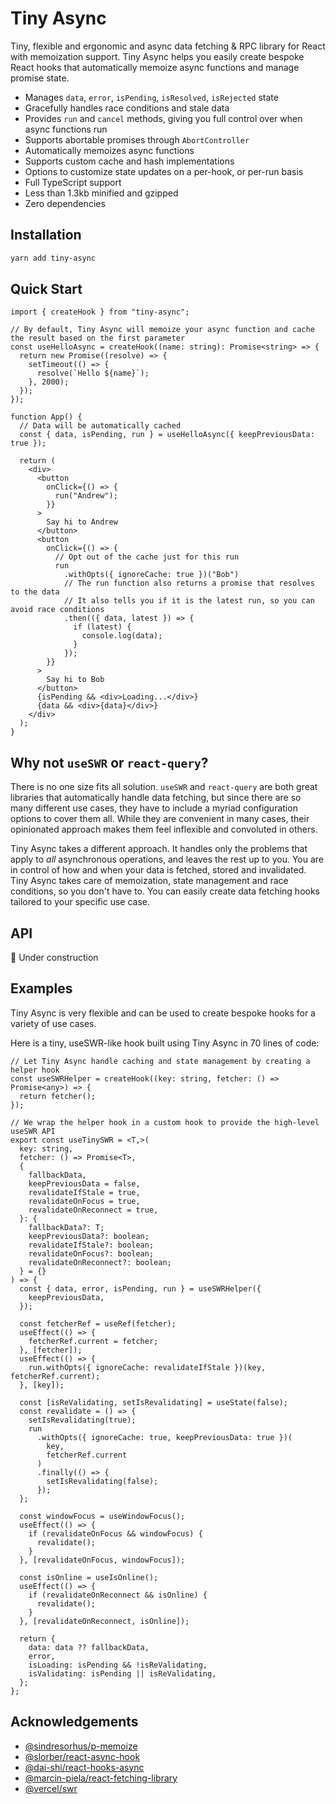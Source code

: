 # Tiny Async

Tiny, flexible and ergonomic and async data fetching & RPC library for React with memoization support.
Tiny Async helps you easily create bespoke React hooks that automatically memoize async functions and manage promise state.

- Manages `data`, `error`, `isPending`, `isResolved`, `isRejected` state
- Gracefully handles race conditions and stale data
- Provides `run` and `cancel` methods, giving you full control over when async functions run
- Supports abortable promises through `AbortController`
- Automatically memoizes async functions
- Supports custom cache and hash implementations
- Options to customize state updates on a per-hook, or per-run basis
- Full TypeScript support
- Less than 1.3kb minified and gzipped
- Zero dependencies

## Installation

```sh
yarn add tiny-async
```

## Quick Start

```tsx
import { createHook } from "tiny-async";

// By default, Tiny Async will memoize your async function and cache the result based on the first parameter
const useHelloAsync = createHook((name: string): Promise<string> => {
  return new Promise((resolve) => {
    setTimeout(() => {
      resolve(`Hello ${name}`);
    }, 2000);
  });
});

function App() {
  // Data will be automatically cached
  const { data, isPending, run } = useHelloAsync({ keepPreviousData: true });

  return (
    <div>
      <button
        onClick={() => {
          run("Andrew");
        }}
      >
        Say hi to Andrew
      </button>
      <button
        onClick={() => {
          // Opt out of the cache just for this run
          run
            .withOpts({ ignoreCache: true })("Bob")
            // The run function also returns a promise that resolves to the data
            // It also tells you if it is the latest run, so you can avoid race conditions
            .then(({ data, latest }) => {
              if (latest) {
                console.log(data);
              }
            });
        }}
      >
        Say hi to Bob
      </button>
      {isPending && <div>Loading...</div>}
      {data && <div>{data}</div>}
    </div>
  );
}
```

## Why not `useSWR` or `react-query`?

There is no one size fits all solution.
`useSWR` and `react-query` are both great libraries that automatically handle data fetching, but since there are so many different use cases, they have to include a myriad configuration options to cover them all. While they are convenient in many cases, their opinionated approach makes them feel inflexible and convoluted in others.

Tiny Async takes a different approach.
It handles only the problems that apply to _all_ asynchronous operations, and leaves the rest up to you.
You are in control of how and when your data is fetched, stored and invalidated.
Tiny Async takes care of memoization, state management and race conditions, so you don't have to.
You can easily create data fetching hooks tailored to your specific use case.

## API

🚧 Under construction

## Examples

Tiny Async is very flexible and can be used to create bespoke hooks for a variety of use cases.

Here is a tiny, useSWR-like hook built using Tiny Async in 70 lines of code:

```tsx
// Let Tiny Async handle caching and state management by creating a helper hook
const useSWRHelper = createHook((key: string, fetcher: () => Promise<any>) => {
  return fetcher();
});

// We wrap the helper hook in a custom hook to provide the high-level useSWR API
export const useTinySWR = <T,>(
  key: string,
  fetcher: () => Promise<T>,
  {
    fallbackData,
    keepPreviousData = false,
    revalidateIfStale = true,
    revalidateOnFocus = true,
    revalidateOnReconnect = true,
  }: {
    fallbackData?: T;
    keepPreviousData?: boolean;
    revalidateIfStale?: boolean;
    revalidateOnFocus?: boolean;
    revalidateOnReconnect?: boolean;
  } = {}
) => {
  const { data, error, isPending, run } = useSWRHelper({
    keepPreviousData,
  });

  const fetcherRef = useRef(fetcher);
  useEffect(() => {
    fetcherRef.current = fetcher;
  }, [fetcher]);
  useEffect(() => {
    run.withOpts({ ignoreCache: revalidateIfStale })(key, fetcherRef.current);
  }, [key]);

  const [isReValidating, setIsRevalidating] = useState(false);
  const revalidate = () => {
    setIsRevalidating(true);
    run
      .withOpts({ ignoreCache: true, keepPreviousData: true })(
        key,
        fetcherRef.current
      )
      .finally(() => {
        setIsRevalidating(false);
      });
  };

  const windowFocus = useWindowFocus();
  useEffect(() => {
    if (revalidateOnFocus && windowFocus) {
      revalidate();
    }
  }, [revalidateOnFocus, windowFocus]);

  const isOnline = useIsOnline();
  useEffect(() => {
    if (revalidateOnReconnect && isOnline) {
      revalidate();
    }
  }, [revalidateOnReconnect, isOnline]);

  return {
    data: data ?? fallbackData,
    error,
    isLoading: isPending && !isReValidating,
    isValidating: isPending || isReValidating,
  };
};
```

## Acknowledgements

- [@sindresorhus/p-memoize](https://github.com/sindresorhus/p-memoize)
- [@slorber/react-async-hook](https://github.com/slorber/react-async-hook)
- [@dai-shi/react-hooks-async](https://github.com/dai-shi/react-hooks-async)
- [@marcin-piela/react-fetching-library](https://github.com/marcin-piela/react-fetching-library)
- [@vercel/swr](https://github.com/vercel/swr)
